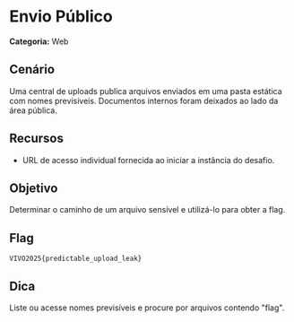 # Envio Público

**Categoria:** Web

## Cenário
Uma central de uploads publica arquivos enviados em uma pasta estática com nomes previsíveis. Documentos internos foram deixados ao lado da área pública.

## Recursos
- URL de acesso individual fornecida ao iniciar a instância do desafio.

## Objetivo
Determinar o caminho de um arquivo sensível e utilizá-lo para obter a flag.

## Flag
`VIVO2025{predictable_upload_leak}`

## Dica
Liste ou acesse nomes previsíveis e procure por arquivos contendo "flag".
